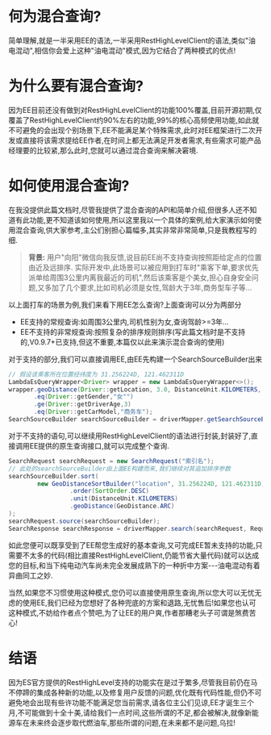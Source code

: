 # 何为混合查询? 
简单理解,就是一半采用EE的语法,一半采用RestHighLevelClient的语法,类似"油电混动",相信你会爱上这种"油电混动"模式,因为它结合了两种模式的优点!
# 为什么要有混合查询? 
因为EE目前还没有做到对RestHighLevelClient的功能100%覆盖,目前开源初期,仅覆盖了RestHighLevelClient约90%左右的功能,99%的核心高频使用功能,如此就不可避免的会出现个别场景下,EE不能满足某个特殊需求,此时对EE框架进行二次开发或直接将该需求提给EE作者,在时间上都无法满足开发者需求,有些需求可能产品经理要的比较紧,那么此时,您就可以通过混合查询来解决窘境.
# 如何使用混合查询?
在我没提供此篇文档时,尽管我提供了混合查询的API和简单介绍,但很多人还不知道有此功能,更不知道该如何使用,所以这里我以一个具体的案例,给大家演示如何使用混合查询,供大家参考,主公们别担心篇幅多,其实非常非常简单,只是我教程写的细.

> **背景:** 用户"向阳"微信向我反馈,说目前EE尚不支持查询按照距给定点的位置由近及远排序.
> 实际开发中,此场景可以被应用到打车时"乘客下单,要求优先派单给周围3公里内离我最近的司机",然后该乘客是个美女,担心自身安全问题,又多加了几个要求,比如司机必须是女性,驾龄大于3年,商务型车子等...


以上面打车的场景为例,我们来看下用EE怎么查询?上面查询可以分为两部分

- EE支持的常规查询:如周围3公里内,司机性别为女,查询驾龄>=3年...
- EE不支持的非常规查询:按照复杂的排序规则排序(写此篇文档时是不支持的,V0.9.7+已支持,但这不重要,本篇仅以此来演示混合查询的使用)

对于支持的部分,我们可以直接调用EE,由EE先构建一个SearchSourceBuilder出来
```java
// 假设该乘客所在位置经纬度为 31.256224D, 121.462311D
LambdaEsQueryWrapper<Driver> wrapper = new LambdaEsQueryWrapper<>();
wrapper.geoDistance(Driver::getLocation, 3.0, DistanceUnit.KILOMETERS, new GeoPoint(31.256224D, 121.462311D));
       .eq(Driver::getGender,"女"")
       .ge(Driver::getDriverAge,3)
       .eq(Driver::getCarModel,"商务车");
SearchSourceBuilder searchSourceBuilder = driverMapper.getSearchSourceBuilder(wrapper);
```
对于不支持的语句,可以继续用RestHighLevelClient的语法进行封装,封装好了,直接调用EE提供的原生查询接口,就可以完成整个查询.
```java
SearchRequest searchRequest = new SearchRequest("索引名");
// 此处的searchSourceBuilder由上面EE构建而来,我们继续对其追加排序参数
searchSourceBuilder.sort(
        new GeoDistanceSortBuilder("location", 31.256224D, 121.462311D)
                 .order(SortOrder.DESC)
                 .unit(DistanceUnit.KILOMETERS)
                 .geoDistance(GeoDistance.ARC)
);
searchRequest.source(searchSourceBuilder);
SearchResponse searchResponse = driverMapper.search(searchRequest, RequestOptions.DEFAULT);
```

 如此您便可以既享受到了EE帮您生成好的基本查询,又可完成EE暂未支持的功能,只需要不太多的代码(相比直接RestHighLevelClient,仍能节省大量代码)就可以达成您的目标,和当下纯电动汽车尚未完全发展成熟下的一种折中方案---油电混动有着异曲同工之妙.

当然,如果您不习惯使用这种模式,您仍可以直接使用原生查询,所以您大可以无忧无虑的使用EE,我们已经为您想好了各种兜底的方案和退路,无忧售后!如果您也认可这种模式,不妨给作者点个赞吧,为了让EE的用户爽,作者那糟老头子可谓是煞费苦心!

# 结语

因为ES官方提供的RestHighLevel支持的功能实在是过于繁多,尽管我目前仍在马不停蹄的集成各种新的功能,以及修复用户反馈的问题,优化既有代码性能,但仍不可避免地会出现有些许功能不能满足您当前需求,请各位主公们见谅,EE才诞生三个月,不可能做到十全十美,请给我们一点时间,这些所谓的不足,都会被解决,就像新能源车在未来终会逐步取代燃油车,那些所谓的问题,在未来都不是问题,乌拉!

